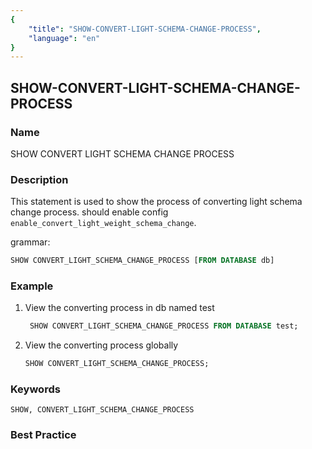 ```yaml
---
{
    "title": "SHOW-CONVERT-LIGHT-SCHEMA-CHANGE-PROCESS",
    "language": "en"
}
---
```


<!--
Licensed to the Apache Software Foundation (ASF) under one
or more contributor license agreements.  See the NOTICE file
distributed with this work for additional information
regarding copyright ownership.  The ASF licenses this file
to you under the Apache License, Version 2.0 (the
"License"); you may not use this file except in compliance
with the License.  You may obtain a copy of the License at

  http://www.apache.org/licenses/LICENSE-2.0

Unless required by applicable law or agreed to in writing,
software distributed under the License is distributed on an
"AS IS" BASIS, WITHOUT WARRANTIES OR CONDITIONS OF ANY
KIND, either express or implied.  See the License for the
specific language governing permissions and limitations
under the License.
-->

## SHOW-CONVERT-LIGHT-SCHEMA-CHANGE-PROCESS

### Name

SHOW CONVERT LIGHT SCHEMA CHANGE PROCESS

### Description

This statement is used to show the process of converting light schema change process. should enable config `enable_convert_light_weight_schema_change`.

grammar:

```sql
SHOW CONVERT_LIGHT_SCHEMA_CHANGE_PROCESS [FROM DATABASE db]
```

### Example

1. View the converting process in db named test 

    ```sql
     SHOW CONVERT_LIGHT_SCHEMA_CHANGE_PROCESS FROM DATABASE test;
    ````

2. View the converting process globally

    ```sql
    SHOW CONVERT_LIGHT_SCHEMA_CHANGE_PROCESS;
    ```


### Keywords

    SHOW, CONVERT_LIGHT_SCHEMA_CHANGE_PROCESS

### Best Practice